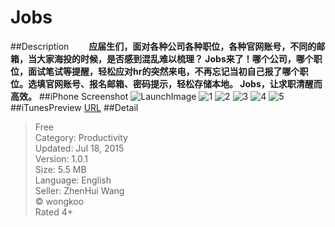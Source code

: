 # Jobs

##Description
&emsp;&emsp;**应届生们，面对各种公司各种职位，各种官网账号，不同的邮箱，当大家海投的时候，是否感到混乱难以梳理？
Jobs来了！哪个公司，哪个职位，面试笔试等提醒，轻松应对hr的突然来电，不再忘记当初自己报了哪个职位。选填官网账号、报名邮箱、密码提示，轻松存储本地。
Jobs，让求职清醒而高效。**
##iPhone Screenshot
![LaunchImage](https://github.com/wongkoo/Jobs/blob/master/Jobs/Images.xcassets/LaunchImage.launchimage/1242x2208.png)
![1](http://a5.mzstatic.com/us/r30/Purple7/v4/89/58/40/8958408d-b660-deed-f78f-2395b7ddb8a5/screen322x572.jpeg)
![2](http://a4.mzstatic.com/us/r30/Purple7/v4/27/29/36/272936d7-23a2-b56b-07b1-b641fc00ba0b/screen322x572.jpeg)
![3](http://a1.mzstatic.com/us/r30/Purple7/v4/11/32/e0/1132e015-7ab3-af3b-9f65-6523139ecbea/screen322x572.jpeg)
![4](http://a5.mzstatic.com/us/r30/Purple7/v4/46/40/42/4640421c-7f36-0a6d-06b1-c98be1749652/screen322x572.jpeg)
![5](http://a4.mzstatic.com/us/r30/Purple1/v4/03/e2/98/03e29836-28a8-36ba-22fa-47f47e8fb4d8/screen322x572.jpeg)
##iTunesPreview
[URL](https://itunes.apple.com/us/app/jobs/id1016317328?l=zh&ls=1&mt=8)
##Detail
> Free  
> Category: Productivity  
> Updated: Jul 18, 2015  
> Version: 1.0.1  
> Size: 5.5 MB  
> Language: English  
> Seller: ZhenHui Wang  
> © wongkoo  
> Rated 4+  





